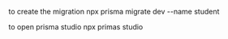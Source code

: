 
to create the migration
 npx prisma migrate dev --name student

 to open prisma studio
 npx primas studio